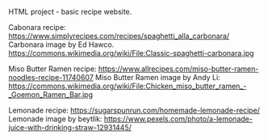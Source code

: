 HTML project - basic recipe website. 

Cabonara recipe: https://www.simplyrecipes.com/recipes/spaghetti_alla_carbonara/
Carbonara image by Ed Hawco. https://commons.wikimedia.org/wiki/File:Classic-spaghetti-carbonara.jpg

Miso Butter Ramen recipe: https://www.allrecipes.com/miso-butter-ramen-noodles-recipe-11740607
Miso Butter Ramen image by Andy Li: https://commons.wikimedia.org/wiki/File:Chicken_miso_butter_ramen_-_Goemon_Ramen_Bar.jpg

Lemonade recipe: https://sugarspunrun.com/homemade-lemonade-recipe/
Lemonade image by beytlik: https://www.pexels.com/photo/a-lemonade-juice-with-drinking-straw-12931445/
